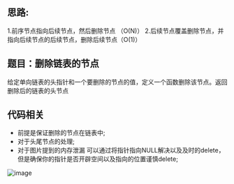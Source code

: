 ## 思路:  
1.前序节点指向后续节点，然后删除节点 （O(N)）
2.后续节点覆盖删除节点，并指向后续节点的后续节点，删除后续节点（O(1)）

## 题目：删除链表的节点  
给定单向链表的头指针和一个要删除的节点的值，定义一个函数删除该节点。返回删除后的链表的头节点

## 代码相关
* 前提是保证删除的节点在链表中;
* 对于头尾节点的处理;
* 对于图片提到的内存泄漏 可以通过将指针指向NULL解决以及及时的delete，但是确保你的指针是否开辟空间以及指向的位置谨慎delete;


![image]("https://raw.githubusercontent.com/xhwhht/AlgorithmProblem_Study/main/%E5%89%91%E6%8C%87offer/Image/List.jpg")
